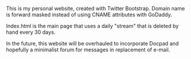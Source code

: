 This is my personal website, created with Twitter Bootstrap. 
Domain name is forward masked instead of using CNAME attributes with GoDaddy.

Index.html is the main page that uses a daily "stream" that is deleted by hand every 30 days.

In the future, this website will be overhauled to incorporate Docpad and hopefully a minimalist forum for messages in replacement of e-mail.

